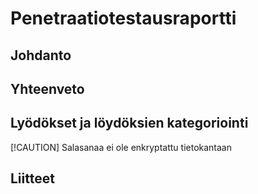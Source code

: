 # Penetraatiotestausraportti

## Johdanto

## Yhteenveto

## Lyödökset ja löydöksien kategoriointi

[!CAUTION]
Salasanaa ei ole enkryptattu tietokantaan

## Liitteet
